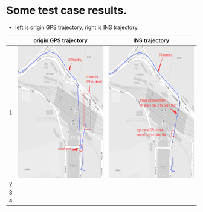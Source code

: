 # Some test case results.

- left is origin GPS trajectory, right is INS trajectory.

|      |                    origin GPS trajectory                     |                        INS trajectory                        |
| :--: | :----------------------------------------------------------: | :----------------------------------------------------------: |
|  1   | <img src="https://raw.githubusercontent.com/yyccR/Pictures/master/INS/origin location.png" width="430" height="350" /> | <img src="https://raw.githubusercontent.com/yyccR/Pictures/master/INS/final location.png" width="430" height="350" /> |
|  2   |                                                              |                                                              |
|  3   |                                                              |                                                              |
|  4   |                                                              |                                                              |
